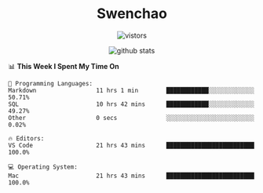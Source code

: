 <h1 align="center">Swenchao</h3>

<p align="center">
  <img src="https://visitor-badge.glitch.me/badge?page_id=Swenchao" alt="vistors" />
</p>

<p align="center">
  <img src="https://github-readme-stats.vercel.app/api?username=Swenchao&count_private=true&show_icons=true&theme=vue-dark&hide_title=true" alt="github stats" />
</p>

<!--START_SECTION:waka-->
📊 **This Week I Spent My Time On** 

```text
💬 Programming Languages: 
Markdown                 11 hrs 1 min        ████████████░░░░░░░░░░░░░   50.71% 
SQL                      10 hrs 42 mins      ████████████░░░░░░░░░░░░░   49.27% 
Other                    0 secs              ░░░░░░░░░░░░░░░░░░░░░░░░░   0.02%

🔥 Editors: 
VS Code                  21 hrs 43 mins      █████████████████████████   100.0%

💻 Operating System: 
Mac                      21 hrs 43 mins      █████████████████████████   100.0%

```


<!--END_SECTION:waka-->
